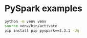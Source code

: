 # PySpark examples

```bash
python -m venv venv
source venv/bin/activate
pip install pip pyspark==3.3.1 -Uq
```
